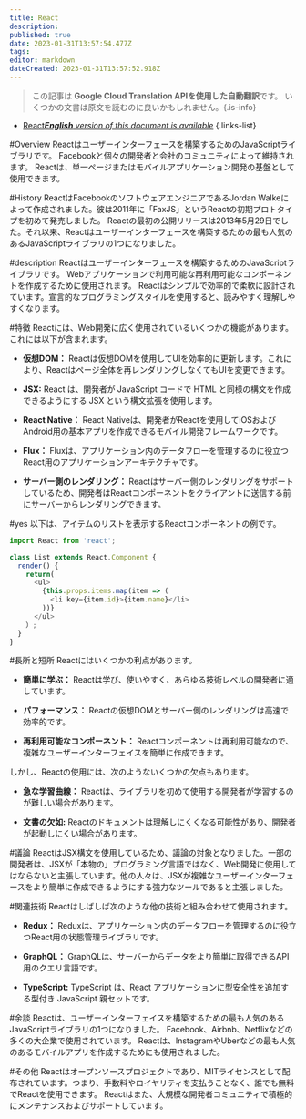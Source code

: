 ```yaml
---
title: React
description: 
published: true
date: 2023-01-31T13:57:54.477Z
tags: 
editor: markdown
dateCreated: 2023-01-31T13:57:52.918Z
---
```


> この記事は **Google Cloud Translation APIを使用した自動翻訳**です。
いくつかの文書は原文を読むのに良いかもしれません。{.is-info}

- [React***English** version of this document is available*](/en/Knowledge-base/Dictionary/react)
{.links-list}


#Overview
Reactはユーザーインターフェースを構築するためのJavaScriptライブラリです。 Facebookと個々の開発者と会社のコミュニティによって維持されます。 Reactは、単一ページまたはモバイルアプリケーション開発の基盤として使用できます。

#History
ReactはFacebookのソフトウェアエンジニアであるJordan Walkeによって作成されました。彼は2011年に「FaxJS」というReactの初期プロトタイプを初めて発売しました。 Reactの最初の公開リリースは2013年5月29日でした。それ以来、Reactはユーザーインターフェースを構築するための最も人気のあるJavaScriptライブラリの1つになりました。

#description
Reactはユーザーインターフェースを構築するためのJavaScriptライブラリです。 Webアプリケーションで利用可能な再利用可能なコンポーネントを作成するために使用されます。 Reactはシンプルで効率的で柔軟に設計されています。宣言的なプログラミングスタイルを使用すると、読みやすく理解しやすくなります。

#特徴
Reactには、Web開発に広く使用されているいくつかの機能があります。これには以下が含まれます。

- **仮想DOM：** Reactは仮想DOMを使用してUIを効率的に更新します。これにより、Reactはページ全体を再レンダリングしなくてもUIを変更できます。

- **JSX:** React は、開発者が JavaScript コードで HTML と同様の構文を作成できるようにする JSX という構文拡張を使用します。

- **React Native：** React Nativeは、開発者がReactを使用してiOSおよびAndroid用の基本アプリを作成できるモバイル開発フレームワークです。

- **Flux：** Fluxは、アプリケーション内のデータフローを管理するのに役立つReact用のアプリケーションアーキテクチャです。

- **サーバー側のレンダリング：** Reactはサーバー側のレンダリングをサポートしているため、開発者はReactコンポーネントをクライアントに送信する前にサーバーからレンダリングできます。

#yes
以下は、アイテムのリストを表示するReactコンポーネントの例です。

```javascript
import React from 'react';

class List extends React.Component {
  render() {
    return(
      <ul>
        {this.props.items.map(item => (
          <li key={item.id}>{item.name}</li>
        ))}
      </ul>
    ）;
  }
}
```

#長所と短所
Reactにはいくつかの利点があります。

- **簡単に学ぶ：** Reactは学び、使いやすく、あらゆる技術レベルの開発者に適しています。

- **パフォーマンス：** Reactの仮想DOMとサーバー側のレンダリングは高速で効率的です。

- **再利用可能なコンポーネント：** Reactコンポーネントは再利用可能なので、複雑なユーザーインターフェイスを簡単に作成できます。

しかし、Reactの使用には、次のようないくつかの欠点もあります。

- **急な学習曲線：** Reactは、ライブラリを初めて使用する開発者が学習するのが難しい場合があります。

- **文書の欠如:** Reactのドキュメントは理解しにくくなる可能性があり、開発者が起動しにくい場合があります。

#議論
ReactはJSX構文を使用しているため、議論の対象となりました。一部の開発者は、JSXが「本物の」プログラミング言語ではなく、Web開発に使用してはならないと主張しています。他の人々は、JSXが複雑なユーザーインターフェースをより簡単に作成できるようにする強力なツールであると主張しました。

#関連技術
Reactはしばしば次のような他の技術と組み合わせて使用されます。

- **Redux：** Reduxは、アプリケーション内のデータフローを管理するのに役立つReact用の状態管理ライブラリです。

- **GraphQL：** GraphQLは、サーバーからデータをより簡単に取得できるAPI用のクエリ言語です。

- **TypeScript:** TypeScript は、React アプリケーションに型安全性を追加する型付き JavaScript 親セットです。

#余談
Reactは、ユーザーインターフェイスを構築するための最も人気のあるJavaScriptライブラリの1つになりました。 Facebook、Airbnb、Netflixなどの多くの大企業で使用されています。 Reactは、InstagramやUberなどの最も人気のあるモバイルアプリを作成するためにも使用されました。

#その他
Reactはオープンソースプロジェクトであり、MITライセンスとして配布されています。つまり、手数料やロイヤリティを支払うことなく、誰でも無料でReactを使用できます。 Reactはまた、大規模な開発者コミュニティで積極的にメンテナンスおよびサポートしています。